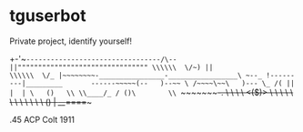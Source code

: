 # tguserbot

Private project, identify yourself!


  +-'~`---------------------------------/\--
 ||"""""""""""""""""""""""""""""""" \\\\\\  \/~)
 ||                                  \\\\\\  \/_
  |~~~~~~~~-________________-_________________\ ~--_
  !---------|_________       ------~~~~~(--   )--~~
                      \ /~~~~\~~\   )--- \_ /(
                       ||     |  | \   ()   \\
                       \\____/_ / ()\        \\
                        `~~~~~~~~~-. \        \\
                                    \ \  <($)> \\
                                     \ \        \\
                                      \ \        \\
                                       \ \        \\
                                        \ \  ()    \|
                                        _\_\__====~~~

.45 ACP Colt 1911
